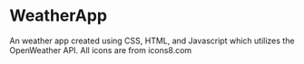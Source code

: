 # WeatherApp

An weather app created using CSS, HTML, and Javascript which utilizes the OpenWeather API.
All icons are from icons8.com
